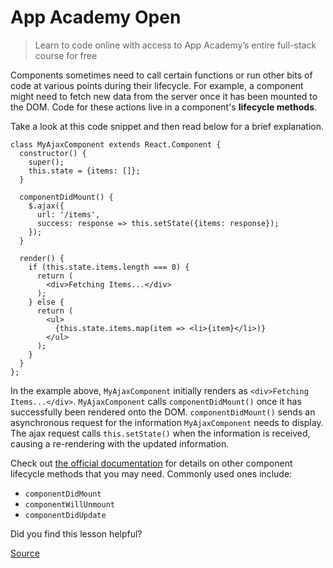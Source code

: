 # App Academy Open

> Learn to code online with access to App Academy’s entire full-stack course for free

Components sometimes need to call certain functions or run other bits of code at various points during their lifecycle. For example, a component might need to fetch new data from the server once it has been mounted to the DOM. Code for these actions live in a component's **lifecycle methods**.

Take a look at this code snippet and then read below for a brief explanation.

    class MyAjaxComponent extends React.Component {
      constructor() {
        super();
        this.state = {items: []};
      }
    
      componentDidMount() {
        $.ajax({
          url: '/items',
          success: response => this.setState({items: response});
        });
      }
    
      render() {
        if (this.state.items.length === 0) {
          return (
            <div>Fetching Items...</div>
          );
        } else {
          return (
            <ul>
              {this.state.items.map(item => <li>{item}</li>)}
            </ul>
          );
        }
      }
    };

In the example above, `MyAjaxComponent` initially renders as `<div>Fetching Items...</div>`. `MyAjaxComponent` calls `componentDidMount()` once it has successfully been rendered onto the DOM. `componentDidMount()` sends an asynchronous request for the information `MyAjaxComponent` needs to display. The ajax request calls `this.setState()` when the information is received, causing a re-rendering with the updated information.

Check out [the official documentation](https://facebook.github.io/react/docs/component-specs.html) for details on other component lifecycle methods that you may need. Commonly used ones include:

*   `componentDidMount`
*   `componentWillUnmount`
*   `componentDidUpdate`

Did you find this lesson helpful?


[Source](https://open.appacademy.io/learn/full-stack-online/react/lifecycle-methods)